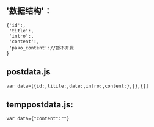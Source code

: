 ## '数据结构'：
    {'id':,
     'title':,
     'intro':,
     'content':,
     'pako_content'://暂不开发
    }
## 
## postdata.js
    var data=[{id:,titile:,date:,intro:,content:},{},{}]
## temppostdata.js:
    var data={"content":""}
